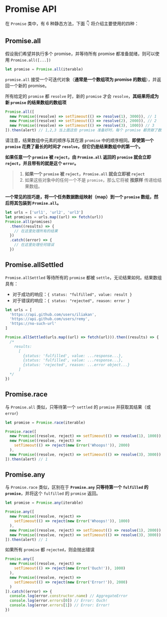 # Promise API

在 `Promise` 类中，有 6 种静态方法，下面 👇 将介绍主要使用的四种：

## Promise.all

假设我们希望并执行多个 promise，并等待所有 promise 都准备就绪，则可以使用 `Promise.all([...])`

```js
let promise = Promise.all(iterable)
```

`promise.all` 接受一个可迭代对象（**通常是一个数组项为 promise 的数组**），并返回一个新的 promise。

所有给定的 `promise` 都 `resolve` 时，新的 `promise` 才会 `resolve`，**其结果将成为新 `promise` 的结果数组的数组项**

```js
Promise.all([
  new Promise((resolve) => setTimeout(() => resolve(1), 3000)), // 1
  new Promise((resolve) => setTimeout(() => resolve(2), 2000)), // 2
  new Promise((resolve) => setTimeout(() => resolve(3), 1000)) // 3
]).then(alert) // 1,2,3 当上面这些 promise 准备好时，每个 promise 都贡献了数组中的一个元素
```

请注意，结果数组中元素的顺序与其在源 `promise` 中的顺序相同。**即使第一个 `promise` 花费了最长的时间才 `resolve`，但它仍是结果数组中的第一个。**

**如果任意一个 `promise` 被 `reject`，由 `Promise.all` 返回的 `promise` 就会立即 `reject`，并且带有的就是这个 `error`。**

> 1. **如果一个 `promise` 被 `reject`，`Promise.all` 就会立即被 `reject`**
> 2. 如果这些对象中的任何一个不是 `promise`，那么它将被 **按原样** 传递给结果数组。

**一个常见的技巧是，将一个任务数据数组映射（map）到一个 `promise` 数组，然后将其包装到 `Promise.all`。**

```js
let urls = ['url1', 'url2', 'url3']
let promises = urls.map((url) => fetch(url))
Promise.all(promises)
  .then((results) => {
    // 在这里处理所有的结果
  })
  .catch((error) => {
    // 在这里处理任何错误
  })
```

## Promise.allSettled

`Promise.allSettled` 等待所有的 `promise` 都被 `settle`，无论结果如何。结果数组具有：

- 对于成功的响应：`{ status: "fulfilled", value: result }`
- 对于错误的响应：`{ status: "rejected", reason: error }`

```js
let urls = [
  'https://api.github.com/users/iliakan',
  'https://api.github.com/users/remy',
  'https://no-such-url'
]

Promise.allSettled(urls.map((url) => fetch(url))).then((results) => {
  /*
    results:
      [
        {status: 'fulfilled', value: ...response...},
        {status: 'fulfilled', value: ...response...},
        {status: 'rejected', reason: ...error object...}
      ]
  */
})
```

## Promise.race

与 `Promise.all` 类似，只等待第一个 `settled` 的 `promise` 并获取其结果（或 `error`）

```js
let promise = Promise.race(iterable)
```

```js
Promise.race([
  new Promise((resolve, reject) => setTimeout(() => resolve(1), 1000)),
  new Promise((resolve, reject) =>
    setTimeout(() => reject(new Error('Whoops!')), 2000)
  ),
  new Promise((resolve, reject) => setTimeout(() => resolve(3), 3000))
]).then(alert) // 1
```

## Promise.any

与 `Promise.race` 类似，区别在于 **`Promise.any` 只等待第一个 `fulfilled` 的 `promise`**，并将这个 `fulfilled` 的 `promise` 返回。

```js
let promise = Promise.any(iterable)
```

```js
Promise.any([
  new Promise((resolve, reject) =>
    setTimeout(() => reject(new Error('Whoops!')), 1000)
  ),
  new Promise((resolve, reject) => setTimeout(() => resolve(1), 2000)),
  new Promise((resolve, reject) => setTimeout(() => resolve(3), 3000))
]).then(alert) // 1
```

如果所有 `promise` 都 `rejected`，则会抛出错误

```js
Promise.any([
  new Promise((resolve, reject) =>
    setTimeout(() => reject(new Error('Ouch!')), 1000)
  ),
  new Promise((resolve, reject) =>
    setTimeout(() => reject(new Error('Error!')), 2000)
  )
]).catch((error) => {
  console.log(error.constructor.name) // AggregateError
  console.log(error.errors[0]) // Error: Ouch!
  console.log(error.errors[1]) // Error: Error!
})
```
